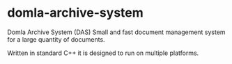 # domla-archive-system
Domla Archive System (DAS)
Small and fast document management system for a large quantity of documents.

Written in standard C++ it is designed to run on multiple platforms.
